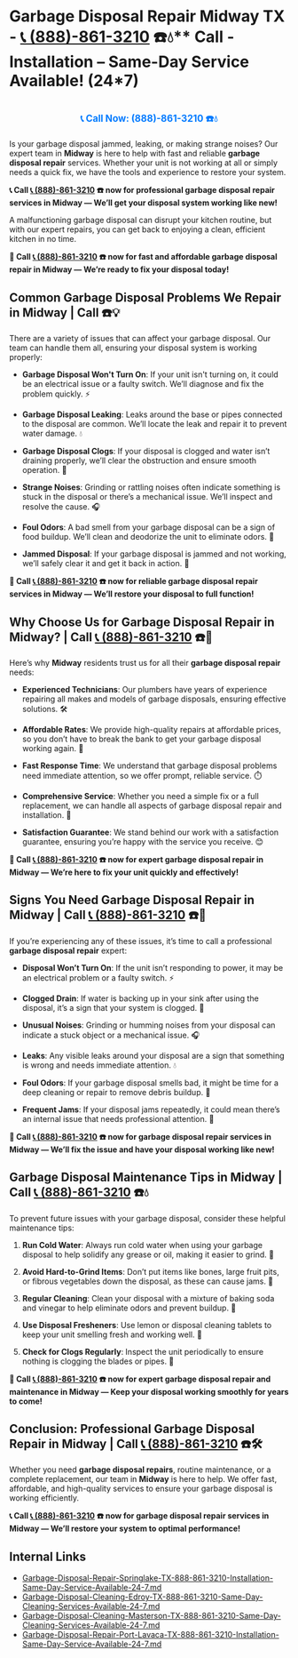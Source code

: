 # Garbage Disposal Repair Midway TX - [📞 (888)-861-3210](https://plumbing-texas-3210.netlify.app) ☎️💧** Call - Installation – Same-Day Service Available! (24*7)
# 

<p align="center" style="font-size: 1.2em; font-weight: bold; margin: 20px 0;">
  <a href="https://plumbing-texas-3210.netlify.app" target="_blank" style="color: #007BFF; text-decoration: none;">📞 Call Now: (888)-861-3210 ☎️💧</a>
</p>

Is your garbage disposal jammed, leaking, or making strange noises? Our expert team in **Midway** is here to help with fast and reliable **garbage disposal repair** services. Whether your unit is not working at all or simply needs a quick fix, we have the tools and experience to restore your system.

**📞 Call [📞 (888)-861-3210](https://plumbing-texas-3210.netlify.app) ☎️ now for professional **garbage disposal repair** services in Midway — We’ll get your disposal system working like new!**

A malfunctioning garbage disposal can disrupt your kitchen routine, but with our expert repairs, you can get back to enjoying a clean, efficient kitchen in no time.

**🔧 Call [📞 (888)-861-3210](https://plumbing-texas-3210.netlify.app) ☎️ now for fast and affordable **garbage disposal repair** in Midway — We’re ready to fix your disposal today!**

## **Common Garbage Disposal Problems We Repair in Midway | Call  ☎️💡**

There are a variety of issues that can affect your garbage disposal. Our team can handle them all, ensuring your disposal system is working properly:

- **Garbage Disposal Won't Turn On**: If your unit isn't turning on, it could be an electrical issue or a faulty switch. We’ll diagnose and fix the problem quickly. ⚡

- **Garbage Disposal Leaking**: Leaks around the base or pipes connected to the disposal are common. We’ll locate the leak and repair it to prevent water damage. 💧

- **Garbage Disposal Clogs**: If your disposal is clogged and water isn’t draining properly, we’ll clear the obstruction and ensure smooth operation. 🚿

- **Strange Noises**: Grinding or rattling noises often indicate something is stuck in the disposal or there’s a mechanical issue. We’ll inspect and resolve the cause. 🎧

- **Foul Odors**: A bad smell from your garbage disposal can be a sign of food buildup. We’ll clean and deodorize the unit to eliminate odors. 🧼

- **Jammed Disposal**: If your garbage disposal is jammed and not working, we’ll safely clear it and get it back in action. 🔧

**🔧 Call [📞 (888)-861-3210](https://plumbing-texas-3210.netlify.app) ☎️ now for reliable **garbage disposal repair** services in Midway — We’ll restore your disposal to full function!**

## **Why Choose Us for Garbage Disposal Repair in Midway? | Call [📞 (888)-861-3210](https://plumbing-texas-3210.netlify.app) ☎️🌟**

Here’s why **Midway** residents trust us for all their **garbage disposal repair** needs:

- **Experienced Technicians**: Our plumbers have years of experience repairing all makes and models of garbage disposals, ensuring effective solutions. 🛠️

- **Affordable Rates**: We provide high-quality repairs at affordable prices, so you don’t have to break the bank to get your garbage disposal working again. 💸

- **Fast Response Time**: We understand that garbage disposal problems need immediate attention, so we offer prompt, reliable service. ⏱️

- **Comprehensive Service**: Whether you need a simple fix or a full replacement, we can handle all aspects of garbage disposal repair and installation. 🔧

- **Satisfaction Guarantee**: We stand behind our work with a satisfaction guarantee, ensuring you’re happy with the service you receive. 😊

**🔧 Call [📞 (888)-861-3210](https://plumbing-texas-3210.netlify.app) ☎️ now for expert **garbage disposal repair** in Midway — We’re here to fix your unit quickly and effectively!**

## **Signs You Need Garbage Disposal Repair in Midway | Call [📞 (888)-861-3210](https://plumbing-texas-3210.netlify.app) ☎️🚨**

If you’re experiencing any of these issues, it’s time to call a professional **garbage disposal repair** expert:

- **Disposal Won’t Turn On**: If the unit isn’t responding to power, it may be an electrical problem or a faulty switch. ⚡

- **Clogged Drain**: If water is backing up in your sink after using the disposal, it’s a sign that your system is clogged. 🚿

- **Unusual Noises**: Grinding or humming noises from your disposal can indicate a stuck object or a mechanical issue. 🎧

- **Leaks**: Any visible leaks around your disposal are a sign that something is wrong and needs immediate attention. 💧

- **Foul Odors**: If your garbage disposal smells bad, it might be time for a deep cleaning or repair to remove debris buildup. 🧼

- **Frequent Jams**: If your disposal jams repeatedly, it could mean there’s an internal issue that needs professional attention. 🔧

**🔧 Call [📞 (888)-861-3210](https://plumbing-texas-3210.netlify.app) ☎️ now for **garbage disposal repair** services in Midway — We’ll fix the issue and have your disposal working like new!**

## **Garbage Disposal Maintenance Tips in Midway | Call [📞 (888)-861-3210](https://plumbing-texas-3210.netlify.app) ☎️💧**

To prevent future issues with your garbage disposal, consider these helpful maintenance tips:

1. **Run Cold Water**: Always run cold water when using your garbage disposal to help solidify any grease or oil, making it easier to grind. 🧊

2. **Avoid Hard-to-Grind Items**: Don’t put items like bones, large fruit pits, or fibrous vegetables down the disposal, as these can cause jams. 🚫

3. **Regular Cleaning**: Clean your disposal with a mixture of baking soda and vinegar to help eliminate odors and prevent buildup. 🧽

4. **Use Disposal Fresheners**: Use lemon or disposal cleaning tablets to keep your unit smelling fresh and working well. 🍋

5. **Check for Clogs Regularly**: Inspect the unit periodically to ensure nothing is clogging the blades or pipes. 🔧

**🔧 Call [📞 (888)-861-3210](https://plumbing-texas-3210.netlify.app) ☎️ now for expert **garbage disposal repair** and maintenance in Midway — Keep your disposal working smoothly for years to come!**

## **Conclusion: Professional Garbage Disposal Repair in Midway | Call [📞 (888)-861-3210](https://plumbing-texas-3210.netlify.app) ☎️🛠️**

Whether you need **garbage disposal repairs**, routine maintenance, or a complete replacement, our team in **Midway** is here to help. We offer fast, affordable, and high-quality services to ensure your garbage disposal is working efficiently.

**📞 Call [📞 (888)-861-3210](https://plumbing-texas-3210.netlify.app) ☎️ now for **garbage disposal repair** services in Midway — We’ll restore your system to optimal performance!**


## Internal Links
- [Garbage-Disposal-Repair-Springlake-TX-888-861-3210-Installation-Same-Day-Service-Available-24-7.md](https://github.com/allyoucaneatsushiin/plumbing-texas/blob/main/Garbage-Disposal-Repair-Springlake-TX-888-861-3210-Installation-Same-Day-Service-Available-24-7.md)
- [Garbage-Disposal-Cleaning-Edroy-TX-888-861-3210-Same-Day-Cleaning-Services-Available-24-7.md](https://github.com/allyoucaneatsushiin/plumbing-texas/blob/main/Garbage-Disposal-Cleaning-Edroy-TX-888-861-3210-Same-Day-Cleaning-Services-Available-24-7.md)
- [Garbage-Disposal-Cleaning-Masterson-TX-888-861-3210-Same-Day-Cleaning-Services-Available-24-7.md](https://github.com/allyoucaneatsushiin/plumbing-texas/blob/main/Garbage-Disposal-Cleaning-Masterson-TX-888-861-3210-Same-Day-Cleaning-Services-Available-24-7.md)
- [Garbage-Disposal-Repair-Port-Lavaca-TX-888-861-3210-Installation-Same-Day-Service-Available-24-7.md](https://github.com/allyoucaneatsushiin/plumbing-texas/blob/main/Garbage-Disposal-Repair-Port-Lavaca-TX-888-861-3210-Installation-Same-Day-Service-Available-24-7.md)
